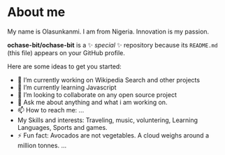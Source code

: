 # About me
My name is Olasunkanmi. I am from Nigeria. Innovation is my passion.

**ochase-bit/ochase-bit** is a ✨ _special_ ✨ repository because its `README.md` (this file) appears on your GitHub profile.

Here are some ideas to get you started:

- 🔭 I’m currently working on Wikipedia Search and other projects
- 🌱 I’m currently learning Javascript
- 👯 I’m looking to collaborate on any open source project
- 💬 Ask me about anything and what i am working on. 
- 📫 How to reach me: ...
- My Skills and interests: Traveling, music, voluntering, Learning Languages, Sports and games.  
- ⚡ Fun fact: Avocados are not vegetables. A cloud weighs around a million tonnes. ...

